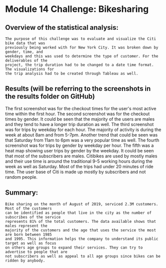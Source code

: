 # Module 14 Challenge: Bikesharing

## Overview of the statistical analysis: 
	The purpose of this challenge was to evaluate and visualize the Citi bike data that was 
	previously being worked with for New York City. It was broken down by gender, time, and 		
	weekdays and this was used to determine the type of customer. For the deliverables of the 
	project, the trip duration had to be changed to a date time format. The visualizations for 
	the trip analysis had to be created through Tableau as well.

## Results (will be referring to the screenshots in the results folder on GitHub)
The first screenshot was for the checkout times for the user's most active time within the first hour.
The second screenshot was for the checkout times by gender. It could be seen that the majority of the users are males and they tend to have a longer trip duration as well.
The third screenshot was for trips by weekday for each hour. The majority of activity is during the week at about 8am and from 5-7pm. Another trend that could be seen was that Saturday from 11am to 6pm was a very popular time as well.
The fourth screenshot was for trips by gender by weekday per hour. 
The fifth was a heat map showing user trips by gender by the weekday. It could be seen that most of the subscribers are males. 
Citibikes are used by mostly males and their use time is around the traditional 9-5 working hours during the week as well as Saturday. Most of the trips had under 20 minutes of ride time. The user base of Citi is made up mostly by subscribers and not random people. 

## Summary: 
	Bike sharing on the month of August of 2019, serviced 2.3M customers. Most of the customers 
	can be identified as people that live in the city as the number of subscribes of the service 
	represents 81% of the total customers. The data available shows that males represent the 
	majority of the customers and the age that uses the service the most are born between 1985 
	and 1995. This information helps the company to understand its public target as well as focus 
	on others age groups to expand their services. They can try to advertise to people that are 
	not subscribers as well as appeal to all age groups since bikes can be ridden by anybody.